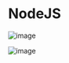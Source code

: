 # NodeJS

![image](https://user-images.githubusercontent.com/86184667/181417602-95545600-cedf-4ce7-b2eb-28003bc7f593.png)

![image](https://user-images.githubusercontent.com/86184667/181417636-cd0be747-3216-4412-9e86-671f243b2f71.png)
